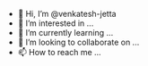 - 👋 Hi, I’m @venkatesh-jetta
- 👀 I’m interested in ...
- 🌱 I’m currently learning ...
- 💞️ I’m looking to collaborate on ...
- 📫 How to reach me ...

<!---
venkatesh-jetta/venkatesh-jetta is a ✨ special ✨ repository because its `README.md` (this file) appears on your GitHub profile.
You can click the Preview link to take a look at your changes.
--->
